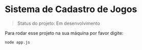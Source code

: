 # Sistema de Cadastro de Jogos

> Status do projeto: Em desenvolvimento 

Para rodar esse projeto na sua máquina por favor digite:

```
node app.js
```
